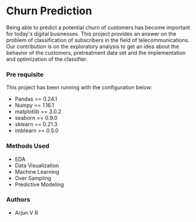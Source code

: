 # Churn Prediction
Being able to predict a potential churn of customers has become important for today's digital businesses.
This project provides an answer on the problem of classification of subscribers in the field of telecommunications.
Our contribution is on the exploratory analysis to get an idea about the behavior of the customers, pretreatment data set and the implementation and optimization of the classifier.

### Pre requisite
This project has been running with the configuration below:
* Pandas == 0.24.1
* Numpy == 1.16.1
* matplotlib == 3.0.2
* seaborn == 0.9.0
* sklearn == 0.21.3
* imblearn == 0.5.0

### Methods Used
* EDA
* Data Visualization
* Machine Learning
* Over Sampling
* Predictive Modeling

### Authors
* Arjun V R
